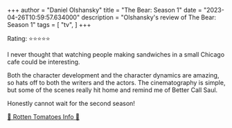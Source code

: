 +++
author = "Daniel Olshansky"
title = "The Bear: Season 1"
date = "2023-04-26T10:59:57.634000"
description = "Olshansky's review of The Bear: Season 1"
tags = [
    "tv",
]
+++

Rating: ⭐⭐⭐⭐⭐

I never thought that watching people making sandwiches in a small Chicago cafe could be interesting.

Both the character development and the character dynamics are amazing, so hats off to both the writers and the actors. The cinematography is simple, but some of the scenes really hit home and remind me of Better Call Saul.

Honestly cannot wait for the second season!

[🍅 Rotten Tomatoes Info 🍅](https://www.rottentomatoes.com//tv/the_bear/s01)